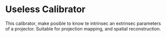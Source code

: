 # Useless Calibrator

This calibrator, make posible to know te intrinsec an extrinsec parameters of a projector.
Suitable for projection mapping, and spatial reconstruction.


